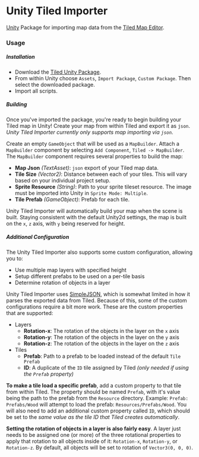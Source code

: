 # Unity Tiled Importer
[Unity](https://unity3d.com/) Package for importing map data from the [Tiled Map Editor](http://www.mapeditor.org/).

### Usage

##### Installation

* Download the [Tiled Unity Package](https://github.com/adampassey/Unity-Tiled-Importer/blob/master/Tiled.unitypackage?raw=true). 
* From within Unity choose `Assets`, `Import Package`, `Custom Package`. Then select the downloaded package.
* Import all scripts.

##### Building

Once you've imported the package, you're ready to begin building your Tiled map in Unity! Create your map from within Tiled
and export it as `json`. _Unity Tiled Importer currently only supports map importing via `json`._

Create an empty `GameObject` that will be used as a `MapBuilder`. Attach a `MapBuilder` component by selecting `Add Component`,
`Tiled -> MapBuilder`. The `MapBuilder` component requires several properties to build the map:

* **Map Json** _(TextAsset)_: `json` export of your Tiled map data.
* **Tile Size** _(Vector2)_: Distance between each of your tiles. This will vary based on your individual project setup.
* **Sprite Resource** _(String)_: Path to your sprite tileset resource. The image must be imported into Unity in `Sprite Mode: Multiple`.
* **Tile Prefab** _(GameObject)_: Prefab for each tile.

Unity Tiled Importer will automatically build your map when the scene is built. Staying consistent with the default Unity2d
settings, the map is built on the `x`, `z` axis, with `y` being reserved for height.

##### Additional Configuration

The Unity Tiled Importer also supports some custom configuration, allowing you to:

* Use multiple map layers with specified height
* Setup different prefabs to be used on a per-tile basis
* Determine rotation of objects in a layer

Unity Tiled Importer uses [SimpleJSON](http://wiki.unity3d.com/index.php/SimpleJSON), which is somewhat limited in how
it parses the exported data from Tiled. Because of this, some of the custom configurations require a bit more work. 
These are the custom properties that are supported:

* Layers
  * **Rotation-x**: The rotation of the objects in the layer on the `x` axis
  * **Rotation-y**: The rotation of the objects in the layer on the `y` axis
  * **Rotation-z**: The rotation of the objects in the layer on the `z` axis
* Tiles
  * **Prefab**: Path to a prefab to be loaded instead of the default `Tile Prefab`
  * **ID**: A duplicate of the `ID` tile assigned by Tiled _(only needed if using the `Prefab` property)_

**To make a tile load a specific prefab**, add a custom property to that tile from within Tiled. The property should be 
named `Prefab`, with it's value being the path to the prefab from the `Resource` directory. Example: `Prefab: Prefabs/Wood`
will attempt to load the prefab: `Resources/Prefabs/Wood`. You will also need to add an additional custom property called
`ID`, which should be set to the _same value as the tile ID that Tiled creates automatically_. 

**Setting the rotation of objects in a layer is also fairly easy**. A layer just needs to be assigned one (or more) of
the three rotational properties to apply that rotation to all objects inside of it:
`Rotation-x`, `Rotation-y`, or `Rotation-z`. By default, all objects will be set to rotation of `Vector3(0, 0, 0)`.
